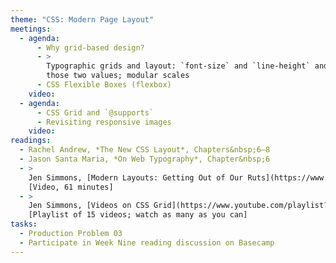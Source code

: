 ```yaml
---
theme: "CSS: Modern Page Layout"
meetings:
  - agenda:
      - Why grid-based design?
      - >
        Typographic grids and layout: `font-size` and `line-height` and how everything comes back to
        those two values; modular scales
      - CSS Flexible Boxes (flexbox)
    video:
  - agenda:
      - CSS Grid and `@supports`
      - Revisiting responsive images
    video:
readings:
  - Rachel Andrew, *The New CSS Layout*, Chapters&nbsp;6–8
  - Jason Santa Maria, *On Web Typography*, Chapter&nbsp;6
  - >
    Jen Simmons, [Modern Layouts: Getting Out of Our Ruts](https://www.youtube.com/watch?v=jreccgYLfx8)
    [Video, 61 minutes]
  - >
    Jen Simmons, [Videos on CSS Grid](https://www.youtube.com/playlist?list=PLbSquHt1VCf1x_-1ytlVMT0AMwADlWtc1)
    [Playlist of 15 videos; watch as many as you can]
tasks:
  - Production Problem 03
  - Participate in Week Nine reading discussion on Basecamp
---
```

